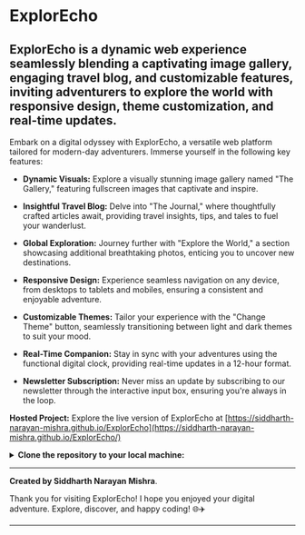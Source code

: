 # ExplorEcho

## ExplorEcho is a dynamic web experience seamlessly blending a captivating image gallery, engaging travel blog, and customizable features, inviting adventurers to explore the world with responsive design, theme customization, and real-time updates.

Embark on a digital odyssey with ExplorEcho, a versatile web platform tailored for modern-day adventurers. Immerse yourself in the following key features:

- **Dynamic Visuals:** Explore a visually stunning image gallery named "The Gallery," featuring fullscreen images that captivate and inspire.

- **Insightful Travel Blog:** Delve into "The Journal," where thoughtfully crafted articles await, providing travel insights, tips, and tales to fuel your wanderlust.

- **Global Exploration:** Journey further with "Explore the World," a section showcasing additional breathtaking photos, enticing you to uncover new destinations.

- **Responsive Design:** Experience seamless navigation on any device, from desktops to tablets and mobiles, ensuring a consistent and enjoyable adventure.

- **Customizable Themes:** Tailor your experience with the "Change Theme" button, seamlessly transitioning between light and dark themes to suit your mood.

- **Real-Time Companion:** Stay in sync with your adventures using the functional digital clock, providing real-time updates in a 12-hour format.

- **Newsletter Subscription:** Never miss an update by subscribing to our newsletter through the interactive input box, ensuring you're always in the loop.

**Hosted Project:** 
Explore the live version of ExplorEcho at [https://siddharth-narayan-mishra.github.io/ExplorEcho](https://siddharth-narayan-mishra.github.io/ExplorEcho/)

<details>
  <summary><strong>Clone the repository to your local machine:</strong></summary>

   - Type this into your Bash terminal.
     ```bash
     git clone https://github.com/siddharth-narayan-mishra/ExplorEcho.git
     ```
</details>

---

**Created by Siddharth Narayan Mishra**.

Thank you for visiting ExplorEcho! I hope you enjoyed your digital adventure. Explore, discover, and happy coding! 🌐✈️

--- 
